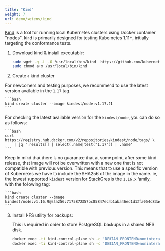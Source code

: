 ```yaml
---
title: "Kind"
weight: 7
url: demo/setenv/kind
---
```


[Kind](https://kind.sigs.k8s.io/) is a tool for running local Kubernetes clusters using Docker container "nodes".
kind is primarily designed for testing Kubernetes 1.11+, initially targeting the conformance tests.

1. Download kind & install executable:

    ```bash
    sudo wget -q -L -O /usr/local/bin/kind  https://github.com/kubernetes-sigs/kind/releases/download/v0.8.1/kind-$(uname)-amd64
    sudo chmod a+x /usr/local/bin/kind
    ```

2. Create a kind cluster

For newcomers and testing purposes, we recommend to use the latest version available in the `1.17` tag. 

    ```bash
    kind create cluster --image kindest/node:v1.17.11
    ```

For checking the latest available version for the `kindest/node`, you can do so as follows:

    ```bash
    curl https://registry.hub.docker.com/v2/repositories/kindest/node/tags/ \
        | jq '.results[] | select(.name|test("1.17")) | .name'
    ```

Keep in mind that there is no guarantee that at some point, after some kind release, that image will not be overwritten with a new one that is not compatible with previous version. This means that to use a specific version of Kubernetes we have to include the SHA256 of the image in the name. ie, the lowest supported `kindest` version for StackGres is the `1.16.x` family, with the following tag:

    ```bash
    kind create cluster --image kindest/node:v1.16.9@sha256:7175872357bc85847ec4b1aba46ed1d12fa054c83ac7a8a11f5c268957fd5765
    ```


3. Install NFS utility for backups:

    This is required in order to store PostgreSQL backups in a shared NFS disk.

    ```bash
    docker exec -ti kind-control-plane sh -c 'DEBIAN_FRONTEND=noninteractive apt-get update -y -qq < /dev/null > /dev/null'
    docker exec -ti kind-control-plane sh -c 'DEBIAN_FRONTEND=noninteractive apt-get install -y -qq nfs-common < /dev/null > /dev/null'
    ```
